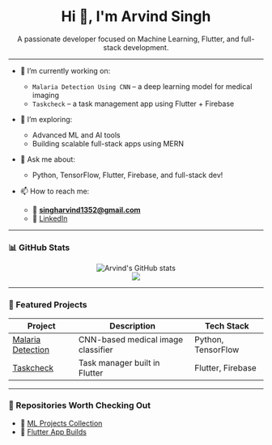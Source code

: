<h1 align="center">Hi 👋, I'm Arvind Singh</h1>
<p align="center">
  A passionate developer focused on Machine Learning, Flutter, and full-stack development.
</p>

---

- 🌱 I’m currently working on: 
  - `Malaria Detection Using CNN` – a deep learning model for medical imaging
  - `Taskcheck` – a task management app using Flutter + Firebase

- 🔭 I’m exploring:
  - Advanced ML and AI tools
  - Building scalable full-stack apps using MERN

- 💬 Ask me about:
  - Python, TensorFlow, Flutter, Firebase, and full-stack dev!

- 📫 How to reach me:
  - 📧 **singharvind1352@gmail.com**
  - 💼 [LinkedIn](https://www.linkedin.com/in/arvind-singh-881b02219/)

---

### 📊 GitHub Stats

<p align="center">
  <img src="https://github-readme-stats.vercel.app/api?username=Arvind13s&show_icons=true&theme=tokyonight" alt="Arvind's GitHub stats" />
  <br />
  <img src="https://github-readme-streak-stats.herokuapp.com/?user=Arvind13s&theme=tokyonight" />
</p>

---

### 📌 Featured Projects

| Project | Description | Tech Stack |
|--------|-------------|------------|
| [Malaria Detection](https://github.com/Arvind13s/Malaria-Detection-Using-CNN) | CNN-based medical image classifier | Python, TensorFlow |
| [Taskcheck](https://github.com/Arvind13s/Taskcheck) | Task manager built in Flutter | Flutter, Firebase |

---

### 📁 Repositories Worth Checking Out

- 🔬 [ML Projects Collection](https://github.com/Arvind13s?tab=repositories&q=ml)
- 📱 [Flutter App Builds](https://github.com/Arvind13s?tab=repositories&q=flutter)
